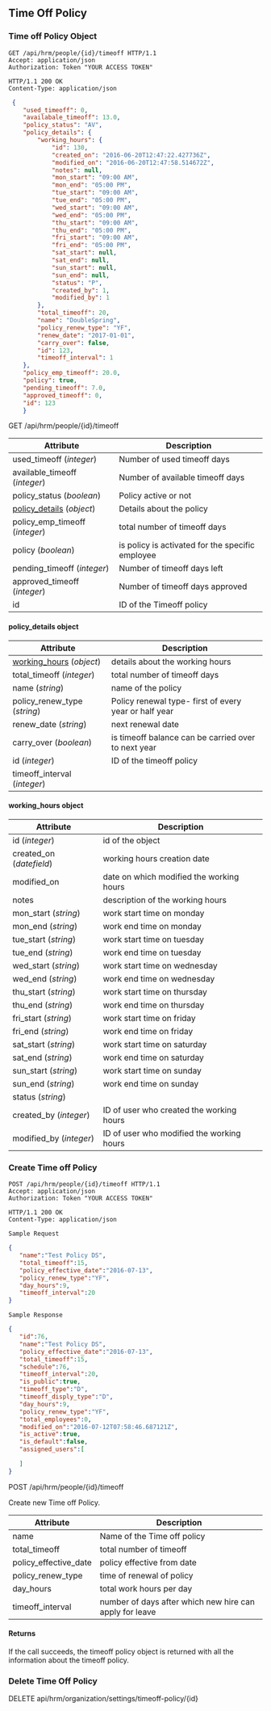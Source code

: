 ## Time Off Policy


### Time off Policy Object

```http
GET /api/hrm/people/{id}/timeoff HTTP/1.1
Accept: application/json
Authorization: Token "YOUR ACCESS TOKEN"

HTTP/1.1 200 OK
Content-Type: application/json
```
```json
 {
    "used_timeoff": 0,
    "availabale_timeoff": 13.0,
    "policy_status": "AV",
    "policy_details": {
        "working_hours": {
            "id": 130,
            "created_on": "2016-06-20T12:47:22.427736Z",
            "modified_on": "2016-06-20T12:47:58.514672Z",
            "notes": null,
            "mon_start": "09:00 AM",
            "mon_end": "05:00 PM",
            "tue_start": "09:00 AM",
            "tue_end": "05:00 PM",
            "wed_start": "09:00 AM",
            "wed_end": "05:00 PM",
            "thu_start": "09:00 AM",
            "thu_end": "05:00 PM",
            "fri_start": "09:00 AM",
            "fri_end": "05:00 PM",
            "sat_start": null,
            "sat_end": null,
            "sun_start": null,
            "sun_end": null,
            "status": "P",
            "created_by": 1,
            "modified_by": 1
        },
        "total_timeoff": 20,
        "name": "DoubleSpring",
        "policy_renew_type": "YF",
        "renew_date": "2017-01-01",
        "carry_over": false,
        "id": 123,
        "timeoff_interval": 1
    },
    "policy_emp_timeoff": 20.0,
    "policy": true,
    "pending_timeoff": 7.0,
    "approved_timeoff": 0,
    "id": 123
    }
```
<aside>GET /api/hrm/people/{id}/timeoff </aside>

Attribute | Description 
--------- | ----------- 
used_timeoff (*integer*) | Number of used timeoff days
available_timeoff (*integer*) | Number of available timeoff days
policy_status (*boolean*)| Policy active or not
[policy_details](#policy_details-object) (*object*) | Details about the policy
policy_emp_timeoff (*integer*) | total number of timeoff days
policy (*boolean*) | is policy is activated for the specific employee
pending_timeoff (*integer*)| Number of timeoff days left
approved_timeoff (*integer*)| Number of timeoff days approved
id | ID of the Timeoff policy


#### policy_details object

Attribute | Description 
--------- | ----------- 
[working_hours](#working_hours-object) (*object*)| details about the working hours
total_timeoff (*integer*)| total number of timeoff days
name (*string*) | name of the policy
policy_renew_type (*string*)| Policy renewal type- first of every year or half year
renew_date (*string*)| next renewal date
carry_over (*boolean*)| is timeoff balance can be carried over to next year
id (*integer*) | ID of the timeoff policy
timeoff_interval (*integer*) | 

#### working_hours object

Attribute | Description 
--------- | ----------- 
id (*integer*) | id of the object
created_on (*datefield*) | working hours creation date
modified_on | date on which modified the working hours
notes | description of the working hours
mon_start (*string*)| work start time on monday
mon_end (*string*)| work end time on monday
tue_start (*string*)| work start time on tuesday
tue_end (*string*)| work end time on tuesday 
wed_start (*string*)| work start time on wednesday
wed_end (*string*)| work end time on wednesday
thu_start (*string*)| work start time on thursday
thu_end (*string*)| work end time on thursday 
fri_start (*string*)| work start time on friday
fri_end (*string*)| work end time on friday
sat_start (*string*)| work start time on saturday
sat_end (*string*)| work end time on saturday
sun_start (*string*)| work start time on sunday
sun_end (*string*)| work end time on sunday
status (*string*)|
created_by (*integer*)| ID of user who created the working hours
modified_by (*integer*)| ID of user who modified the working hours

### Create Time off Policy

```http
POST /api/hrm/people/{id}/timeoff HTTP/1.1
Accept: application/json
Authorization: Token "YOUR ACCESS TOKEN"

HTTP/1.1 200 OK
Content-Type: application/json
```

```
Sample Request
```

```json
{
   "name":"Test Policy DS",
   "total_timeoff":15,
   "policy_effective_date":"2016-07-13",
   "policy_renew_type":"YF",
   "day_hours":9,
   "timeoff_interval":20
}
```

```
Sample Response
```

```json
{
   "id":76,
   "name":"Test Policy DS",
   "policy_effective_date":"2016-07-13",
   "total_timeoff":15,
   "schedule":76,
   "timeoff_interval":20,
   "is_public":true,
   "timeoff_type":"D",
   "timeoff_disply_type":"D",
   "day_hours":9,
   "policy_renew_type":"YF",
   "total_employees":0,
   "modified_on":"2016-07-12T07:58:46.687121Z",
   "is_active":true,
   "is_default":false,
   "assigned_users":[

   ]
}
```

<aside>POST /api/hrm/people/{id}/timeoff</aside>

Create new Time off Policy.

Attribute | Description 
--------- | ----------- 
name | Name of the Time off policy
total_timeoff | total number of timeoff
policy_effective_date | policy effective from date
policy_renew_type | time of renewal of policy
day_hours | total work hours per day 
timeoff_interval | number of days after which new hire can apply for leave

#### Returns 

If the call succeeds, the timeoff policy object is returned with all the information about the timeoff policy.

### Delete Time Off Policy

<aside>DELETE api/hrm/organization/settings/timeoff-policy/{id}</aside>


